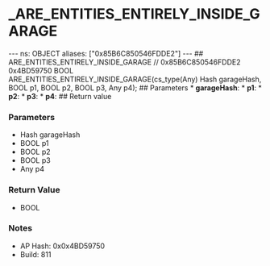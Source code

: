 # _ARE_ENTITIES_ENTIRELY_INSIDE_GARAGE

--- ns: OBJECT aliases: ["0x85B6C850546FDDE2"] --- ## ARE_ENTITIES_ENTIRELY_INSIDE_GARAGE  // 0x85B6C850546FDDE2 0x4BD59750 BOOL ARE_ENTITIES_ENTIRELY_INSIDE_GARAGE(cs_type(Any) Hash garageHash, BOOL p1, BOOL p2, BOOL p3, Any p4);  ## Parameters * **garageHash**: * **p1**: * **p2**: * **p3**: * **p4**:  ## Return value

### Parameters
* Hash garageHash
* BOOL p1
* BOOL p2
* BOOL p3
* Any p4

### Return Value
* BOOL

### Notes
* AP Hash: 0x0x4BD59750
* Build: 811

